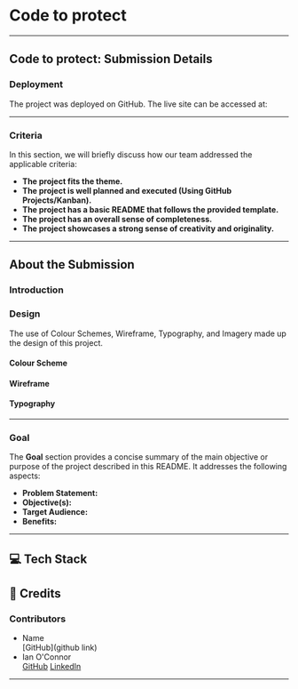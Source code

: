 # Code to protect

---
## **Code to protect: Submission Details**  

### **Deployment**  

The project was deployed on GitHub. The live site can be accessed at:

---

### **Criteria**  
In this section, we will briefly discuss how our team addressed the applicable criteria:  
- **The project fits the theme.**  
- **The project is well planned and executed (Using GitHub Projects/Kanban).**  
- **The project has a basic README that follows the provided template.** 
- **The project has an overall sense of completeness.**  
- **The project showcases a strong sense of creativity and originality.**  

---

## **About the Submission**  

### **Introduction**  

### **Design** <br>
The use of Colour Schemes, Wireframe, Typography, and Imagery made up the design of this project. 
#### **Colour Scheme** <br>
#### **Wireframe** <br>
#### **Typography** <br>

---


### **Goal**  
The **Goal** section provides a concise summary of the main objective or purpose of the project described in this README. It addresses the following aspects:  

- **Problem Statement:** 
- **Objective(s):**  
- **Target Audience:**
- **Benefits:** 

---

## **💻 Tech Stack**  


## **🌟 Credits** 
 
### Contributors

- Name <br> [GitHub](github link)
- Ian O'Connor <br> [GitHub](https://github.com/IanOC1994) [LinkedIn](https://www.linkedin.com/in/ianoconnor1994/)

---